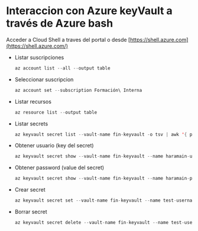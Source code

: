 # Interaccion con Azure keyVault a través de Azure bash

Acceder a Cloud Shell a traves del portal o desde [https://shell.azure.com](https://shell.azure.com/)

- Listar suscripciones
  ```java
  az account list --all --output table
  ```
  
- Seleccionar suscripcion
  ```java
  az account set --subscription Formación\ Interna
  ```  

- Listar recursos
  ```java
  az resource list --output table
  ```
  
- Listar secrets

  ```java
  az keyvault secret list --vault-name fin-keyvault -o tsv | awk '{ print $2}'
  ```
 
- Obtener usuario (key del secret)
  ```java
  az keyvault secret show --vault-name fin-keyvault --name haramain-username | grep value
  ```
  
- Obtener password (value del secret)
  ```java
  az keyvault secret show --vault-name fin-keyvault --name haramain-password | grep value
  ```

- Crear secret
  ```java
  az keyvault secret set --vault-name fin-keyvault --name test-username --value user123
  ```
  
- Borrar secret
  ```java
  az keyvault secret delete --vault-name fin-keyvault --name test-username
  ```
